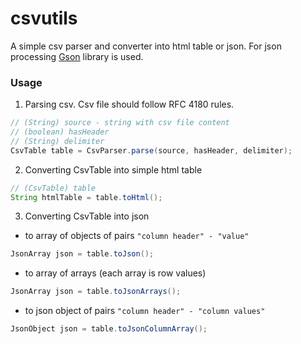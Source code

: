 # csvutils 

A simple csv parser and converter into html table or json.
For json processing [Gson](https://github.com/google/gson) library is used.

### Usage

1. Parsing csv. Csv file should follow RFC 4180 rules.
```java
// (String) source - string with csv file content
// (boolean) hasHeader
// (String) delimiter
CsvTable table = CsvParser.parse(source, hasHeader, delimiter);
```

2. Converting CsvTable into simple html table
```java
// (CsvTable) table
String htmlTable = table.toHtml();
```

3. Converting CsvTable into json

- to array of objects of pairs `"column header" - "value"`
```java
JsonArray json = table.toJson();
```

- to array of arrays (each array is row values)
```java
JsonArray json = table.toJsonArrays();
```

- to json object of pairs `"column header" - "column values"`
```java
JsonObject json = table.toJsonColumnArray();
```